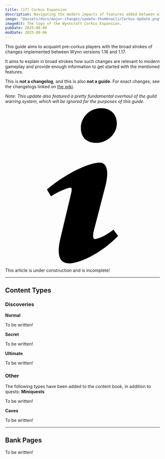 ```yaml
---
title: (17) Corkus Expansion
description: Navigating the modern impacts of features added between w1.16 (s17) and w1.17 (F18). Intended to rapidly acquaint returning players with the relevant details of past changes.
image: "@assets/docs/major-changes/update-thumbnails/Corkus-Update.png"
imageAlt: The logo of the Wynncraft Corkus Expansion.
pubDate: 2025-08-06
modDate: 2025-08-06
---
```


This guide aims to acquaint pre-corkus players with the broad strokes of changes implemented between Wynn versions 1.16 and 1.17.

It aims to explain in broad strokes how such changes are relevant to modern gameplay and provide enough information to get started with the mentioned features.

This is **not a changelog**, and this is also **not a guide**. For exact changes, see the changelogs linked on [the wiki](https://wynncraft.wiki.gg/wiki/Version_history).


*Note: This update also featured a pretty fundamental overhaul of the guild warring system, which will be ignored for the purposes of this guide.*

<div class="flex items-center glass text-white text-sm font-bold px-4 py-1" role="alert">
  <svg class="fill-current w-4 h-4 mr-2" xmlns="http://www.w3.org/2000/svg" viewBox="0 0 20 20"><path d="M12.432 0c1.34 0 2.01.912 2.01 1.957 0 1.305-1.164 2.512-2.679 2.512-1.269 0-2.009-.75-1.974-1.99C9.789 1.436 10.67 0 12.432 0zM8.309 20c-1.058 0-1.833-.652-1.093-3.524l1.214-5.092c.211-.814.246-1.141 0-1.141-.317 0-1.689.562-2.502 1.117l-.528-.88c2.572-2.186 5.531-3.467 6.801-3.467 1.057 0 1.233 1.273.705 3.23l-1.391 5.352c-.246.945-.141 1.271.106 1.271.317 0 1.357-.392 2.379-1.207l.6.814C12.098 19.02 9.365 20 8.309 20z"/></svg>
  <p>This article is under construction and is incomplete!</p>
</div>

---

## Content Types
### Discoveries
**Normal**
<p class="glass">To be written!</p>

**Secret**
<p class="glass">To be written!</p>

**Ultimate**
<p class="glass">To be written!</p>

### Other
The following types have been added to the content book, in addition to quests:
**Miniquests**
<p class="glass">To be written!</p>

**Caves**
<p class="glass">To be written!</p>

---

## Bank Pages
<p class="glass">To be written!</p>